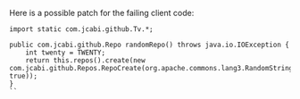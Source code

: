 Here is a possible patch for the failing client code:

```
import static com.jcabi.github.Tv.*;

public com.jcabi.github.Repo randomRepo() throws java.io.IOException {
    int twenty = TWENTY;
    return this.repos().create(new com.jcabi.github.Repos.RepoCreate(org.apache.commons.lang3.RandomStringUtils.randomAlphanumeric(twenty), true));
}
``
```